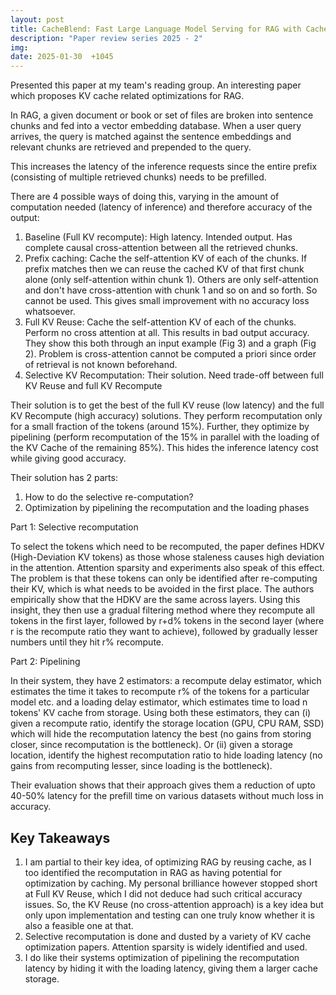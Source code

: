 ```yaml
---
layout: post
title: CacheBlend: Fast Large Language Model Serving for RAG with Cached
description: "Paper review series 2025 - 2"
img:
date: 2025-01-30  +1045
---
```


Presented this paper at my team's reading group. An interesting paper which proposes KV cache related optimizations for RAG.

In RAG, a given document or book or set of files are broken into sentence chunks and fed into a vector embedding database. When a user query arrives, the query is matched against the sentence embeddings and relevant chunks are retrieved and prepended to the query. 

This increases the latency of the inference requests since the entire prefix (consisting of multiple retrieved chunks) needs to be prefilled.

There are 4 possible ways of doing this, varying in the amount of computation needed (latency of inference) and therefore accuracy of the output:
1. Baseline (Full KV recompute): High latency. Intended output. Has complete causal cross-attention between all the retrieved chunks.
2. Prefix caching: Cache the self-attention KV of each of the chunks. If prefix matches then we can reuse the cached KV of that first chunk alone (only self-attention within chunk 1). Others are only self-attention and don't have cross-attention with chunk 1 and so on and so forth. So cannot be used. This gives small improvement with no accuracy loss whatsoever.
3. Full KV Reuse: Cache the self-attention KV of each of the chunks. Perform no cross attention at all. This results in bad output accuracy. They show this both through an input example (Fig 3) and a graph (Fig 2). Problem is cross-attention cannot be computed a priori since order of retrieval is not known beforehand.
4. Selective KV Recomputation: Their solution. Need trade-off between full KV Reuse and full KV Recompute

Their solution is to get the best of the full KV reuse (low latency) and the full KV Recompute (high accuracy) solutions. They perform recomputation only for a small fraction of the tokens (around 15%). Further, they optimize by pipelining (perform recomputation of the 15% in parallel with the loading of the KV Cache of the remaining 85%). This hides the inference latency cost while giving good accuracy.

Their solution has 2 parts:
1. How to do the selective re-computation?
2. Optimization by pipelining the recomputation and the loading phases


Part 1: Selective recomputation

To select the tokens which need to be recomputed, the paper defines HDKV (High-Deviation KV tokens) as those whose staleness causes high deviation in the attention. Attention sparsity and experiments also speak of this effect. The problem is that these tokens can only be identified after re-computing their KV, which is what needs to be avoided in the first place. The authors empirically show that the HDKV are the same across layers. Using this insight, they then use a gradual filtering method where they recompute all tokens in the first layer, followed by r+d% tokens in the second layer (where r is the recompute ratio they want to achieve), followed by gradually lesser numbers until they hit r% recompute.

Part 2: Pipelining

In their system, they have 2 estimators: a recompute delay estimator, which estimates the time it takes to recompute r% of the tokens for a particular model etc. and a loading delay estimator, which estimates time to load n tokens' KV cache from storage. Using both these estimators, they can (i) given a recompute ratio, identify the storage location (GPU, CPU RAM, SSD) which will hide the recomputation latency the best (no gains from storing closer, since recomputation is the bottleneck). Or (ii) given a storage location, identify the highest recomputation ratio to hide loading latency (no gains from recomputing lesser, since loading is the bottleneck). 

Their evaluation shows that their approach gives them a reduction of upto 40-50% latency for the prefill time on various datasets without much loss in accuracy.

## Key Takeaways
1. I am partial to their key idea, of optimizing RAG by reusing cache, as I too identified the recomputation in RAG as having potential for optimization by caching. My personal brilliance however stopped short at Full KV Reuse, which I did not deduce had such critical accuracy issues. So, the KV Reuse (no cross-attention approach) is a key idea but only upon implementation and testing can one truly know whether it is also a feasible one at that. 
2. Selective recomputation is done and dusted by a variety of KV cache optimization papers. Attention sparsity is widely identified and used.
3. I do like their systems optimization of pipelining the recomputation latency by hiding it with the loading latency, giving them a larger cache storage.
